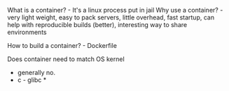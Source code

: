 What is a container? -  It's a linux process put in jail
Why use a container? - very light weight, easy to pack servers, little overhead, fast startup, can help with reproducible builds (better), interesting way to share environments

How to build a container? - Dockerfile

Does container need to match OS kernel
 - generally no.
 - c - glibc *